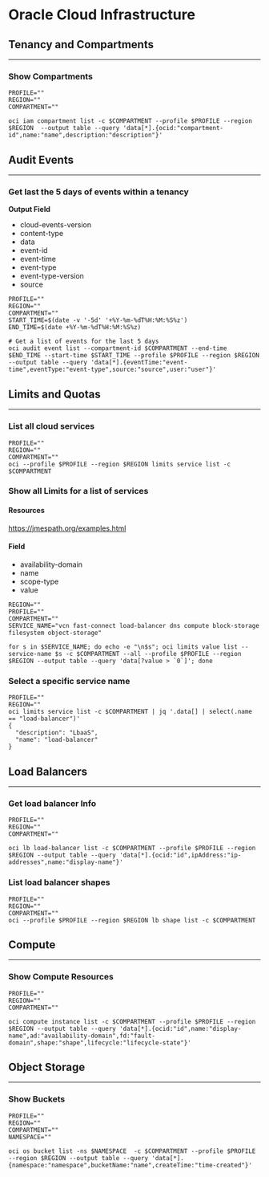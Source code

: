 # Oracle Cloud Infrastructure

## Tenancy and Compartments
* * *
### Show Compartments
```
PROFILE=""
REGION=""
COMPARTMENT=""

oci iam compartment list -c $COMPARTMENT --profile $PROFILE --region $REGION  --output table --query 'data[*].{ocid:"compartment-id",name:"name",description:"description"}'
```

## Audit Events
* * *
### Get last the 5 days of events within a tenancy

**Output Field**
- cloud-events-version
- content-type
- data
- event-id
- event-time
- event-type
- event-type-version
- source

```
PROFILE=""
REGION=""
COMPARTMENT=""
START_TIME=$(date -v '-5d' '+%Y-%m-%dT%H:%M:%S%z')
END_TIME=$(date +%Y-%m-%dT%H:%M:%S%z)

# Get a list of events for the last 5 days
oci audit event list --compartment-id $COMPARTMENT --end-time $END_TIME --start-time $START_TIME --profile $PROFILE --region $REGION --output table --query 'data[*].{eventTime:"event-time",eventType:"event-type",source:"source",user:"user"}'
```

## Limits and Quotas
* * *
### List all cloud services
```
PROFILE=""
REGION=""
COMPARTMENT=""
oci --profile $PROFILE --region $REGION limits service list -c $COMPARTMENT
```


### Show all Limits for a list of services

#### Resources
https://jmespath.org/examples.html

#### Field
- availability-domain
- name
- scope-type
- value

```
REGION=""
PROFILE=""
COMPARTMENT=""
SERVICE_NAME="vcn fast-connect load-balancer dns compute block-storage filesystem object-storage"

for s in $SERVICE_NAME; do echo -e "\n$s"; oci limits value list --service-name $s -c $COMPARTMENT --all --profile $PROFILE --region $REGION --output table --query 'data[?value > `0`]'; done
```

### Select a specific service name
```
PROFILE=""
REGION=""
oci limits service list -c $COMPARTMENT | jq '.data[] | select(.name == "load-balancer")'
{
  "description": "LbaaS",
  "name": "load-balancer"
}
```

## Load Balancers
* * *

### Get load balancer Info
```
PROFILE=""
REGION=""
COMPARTMENT=""

oci lb load-balancer list -c $COMPARTMENT --profile $PROFILE --region $REGION --output table --query 'data[*].{ocid:"id",ipAddress:"ip-addresses",name:"display-name"}'
```

### List load balancer shapes
```
PROFILE=""
REGION=""
COMPARTMENT=""
oci --profile $PROFILE --region $REGION lb shape list -c $COMPARTMENT
```

## Compute
* * *
### Show Compute Resources
```
PROFILE=""
REGION=""
COMPARTMENT=""

oci compute instance list -c $COMPARTMENT --profile $PROFILE --region $REGION --output table --query 'data[*].{ocid:"id",name:"display-name",ad:"availability-domain",fd:"fault-domain",shape:"shape",lifecycle:"lifecycle-state"}'
```

## Object Storage
* * *
### Show Buckets
```
PROFILE=""
REGION=""
COMPARTMENT=""
NAMESPACE=""

oci os bucket list -ns $NAMESPACE  -c $COMPARTMENT --profile $PROFILE --region $REGION --output table --query 'data[*].{namespace:"namespace",bucketName:"name",createTime:"time-created"}'
```

